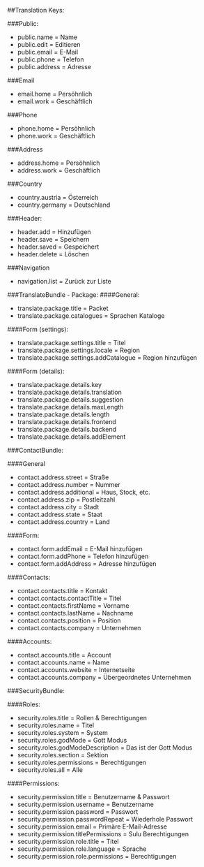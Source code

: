 ##Translation Keys:

###Public:
* public.name = Name
* public.edit = Editieren
* public.email = E-Mail
* public.phone = Telefon
* public.address = Adresse

###Email
* email.home = Persöhnlich
* email.work = Geschäftlich

###Phone
* phone.home = Persöhnlich
* phone.work = Geschäftlich

###Address
* address.home = Persöhnlich
* address.work = Geschäftlich

###Country
* country.austria = Österreich
* country.germany = Deutschland

###Header:
* header.add = Hinzufügen
* header.save = Speichern
* header.saved = Gespeichert
* header.delete = Löschen

###Navigation
* navigation.list = Zurück zur Liste

###TranslateBundle - Package:
####General:
* translate.package.title = Packet
* translate.package.catalogues = Sprachen Kataloge

####Form (settings):
* translate.package.settings.title = Titel
* translate.package.settings.locale = Region
* translate.package.settings.addCatalogue = Region hinzufügen

####Form (details):
* translate.package.details.key
* translate.package.details.translation
* translate.package.details.suggestion
* translate.package.details.maxLength
* translate.package.details.length
* translate.package.details.frontend
* translate.package.details.backend
* translate.package.details.addElement

###ContactBundle:

####General
* contact.address.street = Straße
* contact.address.number = Nummer
* contact.address.additional = Haus, Stock, etc.
* contact.address.zip = Postleitzahl
* contact.address.city = Stadt
* contact.address.state = Staat
* contact.address.country = Land

####Form:
* contact.form.addEmail = E-Mail hinzufügen
* contact.form.addPhone = Telefon hinzufügen
* contact.form.addAddress = Adresse hinzufügen

####Contacts:
* contact.contacts.title = Kontakt
* contact.contacts.contactTitle = Titel
* contact.contacts.firstName = Vorname
* contact.contacts.lastName = Nachname
* contact.contacts.position = Position
* contact.contacts.company = Unternehmen

####Accounts:
* contact.accounts.title = Account
* contact.accounts.name = Name
* contact.accounts.website = Internetseite
* contact.accounts.company = Übergeordnetes Unternehmen

###SecurityBundle:

####Roles:
* security.roles.title = Rollen & Berechtigungen
* security.roles.name = Titel
* security.roles.system = System
* security.roles.godMode = Gott Modus
* security.roles.godModeDescription = Das ist der Gott Modus
* security.roles.section = Sektion
* security.roles.permissions = Berechtigungen
* security.roles.all = Alle

####Permissions:
* security.permission.title = Benutzername & Passwort
* security.permission.username = Benutzername
* security.permission.password = Passwort
* security.permission.passwordRepeat = Wiederhole Passwort
* security.permission.email = Primäre E-Mail-Adresse
* security.permission.titlePermissions = Sulu Berechtigungen
* security.permission.role.title = Titel
* security.permission.role.language = Sprache
* security.permission.role.permissions = Berechtigungen

